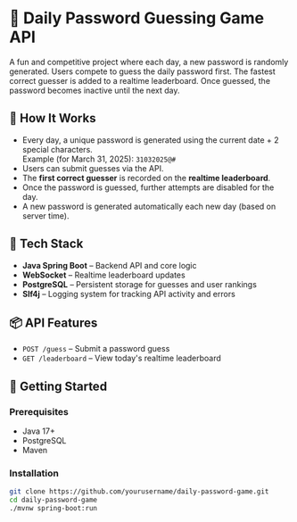 # 🔐 Daily Password Guessing Game API

A fun and competitive project where each day, a new password is randomly generated. Users compete to guess the daily password first. The fastest correct guesser is added to a realtime leaderboard. Once guessed, the password becomes inactive until the next day.

## 🧠 How It Works

- Every day, a unique password is generated using the current date + 2 special characters.  
  Example (for March 31, 2025): `31032025@#`
- Users can submit guesses via the API.
- The **first correct guesser** is recorded on the **realtime leaderboard**.
- Once the password is guessed, further attempts are disabled for the day.
- A new password is generated automatically each new day (based on server time).

## 🔧 Tech Stack

- **Java Spring Boot** – Backend API and core logic
- **WebSocket** – Realtime leaderboard updates
- **PostgreSQL** – Persistent storage for guesses and user rankings
- **Slf4j** – Logging system for tracking API activity and errors

## 📦 API Features

- `POST /guess` – Submit a password guess
- `GET /leaderboard` – View today's realtime leaderboard

## 🚀 Getting Started

### Prerequisites

- Java 17+
- PostgreSQL
- Maven

### Installation

```bash
git clone https://github.com/yourusername/daily-password-game.git
cd daily-password-game
./mvnw spring-boot:run
 
 
